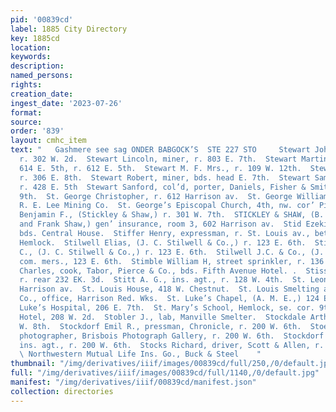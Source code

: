 ```yaml
---
pid: '00839cd'
label: 1885 City Directory
key: 1885cd
location: 
keywords: 
description: 
named_persons: 
rights: 
creation_date: 
ingest_date: '2023-07-26'
format: 
source: 
order: '839'
layout: cmhc_item
text: "   Gashmere see sag ONDER BABGOCK’S  STE 227 STO     Stewart John L., lab,
  r. 302 W. 2d.  Stewart Lincoln, miner, r. 803 E. 7th.  Stewart Martin J., shoemkr,
  614 E. 5th, r. 612 E. 5th.  Stewart M. F. Mrs., r. 109 W. 12th.  Stewart Otis, blksmith,
  r. 306 E. 8th.  Stewart Robert, miner, bds. head E. 7th.  Stewart Samuel, miner,
  r. 428 E. 5th  Stewart Sanford, col’d, porter, Daniels, Fisher & Smith, r. 136 E.
  9th.  St. George Christopher, r. 612 Harrison av.  St. George William, engineer,
  R. E. Lee Mining Co.  St. George’s Episcopal Church, 4th, nw. cor’ Pine.  Stickley
  Benjamin F., (Stickley & Shaw,) r. 301 W. 7th.  STICKLEY & SHAW, (B. F. Stickley
  and Frank Shaw,) gen’ insurance, room 3, 602 Harrison av.  Stid Ezekiel, teamster,
  bds. Central House.  Stiffer Henry, expressman, r. St. Louis av., bet. Poplar and
  Hemlock.  Stilwell Elias, (J. C. Stilwell & Co.,) r. 123 E. 6th.  Stilwell John
  C., (J. C. Stilwell & Co.,) r. 123 E. 6th.  Stilwell J.C. & Co., (J. C. and E.,)
  com. mers., 123 E. 6th.  Stimble William H, street sprinkler, r. 136 W. 3d.  Stimpson
  Charles, cook, Tabor, Pierce & Co., bds. Fifth Avenue Hotel. .  Stisser Fred, penman,
  r. rear 232 EK. 3d.  Stitt A. G., ins. agt., r. 128 W. 4th.  St. Leon John, r. 225
  Harrison av.  St. Louis House, 418 W. Chestnut.  St. Louis Smelting and Refining
  Co., office, Harrison Red. Wks.  St. Luke’s Chapel, (A. M. E.,) 124 E. 9th.  St.
  Luke’s Hospital, 206 E. 7th.  St. Mary’s School, Hemlock, se. cor. 9th.  St. Nicholas
  Hotel, 208 W. 2d.  Stobler J., lab, Manville Smelter.  Stockdale Arthur H., r. 307
  W. 8th.  Stockdorf Emil R., pressman, Chronicle, r. 200 W. 6th.  Stoékdorf. Fred,
  photographer, Brisbois Photograph Gallery, r. 200 W. 6th.  Stockdorf Julius F..
  ins. agt., r. 200 W. 6th.  Stocks Richard, driver, Scott & Allen, r. 146 W. 4th.
  \ Northwestern Mutual Life Ins. Go., Buck & Steel    "
thumbnail: "/img/derivatives/iiif/images/00839cd/full/250,/0/default.jpg"
full: "/img/derivatives/iiif/images/00839cd/full/1140,/0/default.jpg"
manifest: "/img/derivatives/iiif/00839cd/manifest.json"
collection: directories
---
```

